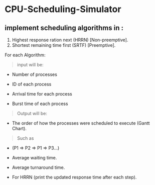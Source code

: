 # CPU-Scheduling-Simulator
## implement scheduling algorithms in :
1.	Highest response ration next (HRRN) [Non-preemptive]. 
2.	Shortest remaining time first (SRTF) [Preemptive]. 

For each Algorithm: 
> input will be: 
* Number of processes 
	
* ID of each process 
	
* Arrival time for each process 
	
* Burst time of each process 
	
> Output will be: 
* The order of how the processes were scheduled to execute (Gantt Chart).
 > Such as
 
* (P1 => P2 => P1 => P3…) 

* Average waiting time. 
	
* Average turnaround time. 
	
* For HRRN (print the updated response time after each step). 
